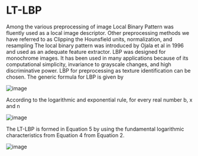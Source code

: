 # LT-LBP

Among the various preprocessing of image Local Binary Pattern was fluently used as a local image descriptor. Other preprocessing methods we have referred to as Clipping the Hounsfield units, normalization, and resampling The local binary pattern was introduced by Ojala et al in 1996 and used as an adequate feature extractor. LBP was designed for monochrome images. It has been used in many applications because of its computational simplicity, invariance to grayscale changes, and high discriminative power. LBP for preprocessing as texture identification can be chosen. The generic formula for LBP is given by 

![image](https://github.com/user-attachments/assets/33719a42-ce25-44a1-853c-60ab078904ef)

According to the logarithmic and exponential rule, for every real number b, x and n

![image](https://github.com/user-attachments/assets/9873ff17-58eb-4c37-81ac-22c7b5a664c0)


The LT-LBP is formed in Equation 5 by using the fundamental logarithmic characteristics from Equation 4 from Equation 2.

![image](https://github.com/user-attachments/assets/196e27f7-f459-4225-ba21-f026d7ea9479)
